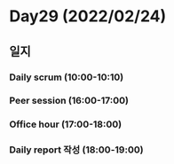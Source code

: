 # Day29 (2022/02/24)

## 일지

### Daily scrum (10:00-10:10)

### Peer session (16:00-17:00)

### Office hour (17:00-18:00)

### Daily report 작성 (18:00-19:00)
